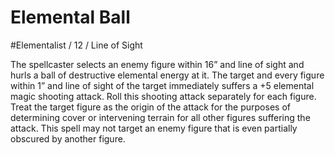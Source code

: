 # Elemental Ball
#Elementalist / 12 / Line of Sight

The spellcaster selects an enemy figure within 16” and line of sight and hurls a ball of destructive elemental energy at it. The target and every figure within 1” and line of sight of the target
immediately suffers a +5 elemental magic shooting attack. Roll this shooting attack separately for each figure. Treat the target figure as the origin of the attack for the purposes of determining
cover or intervening terrain for all other figures suffering the attack. This spell may not target an enemy figure that is even partially obscured by another figure.